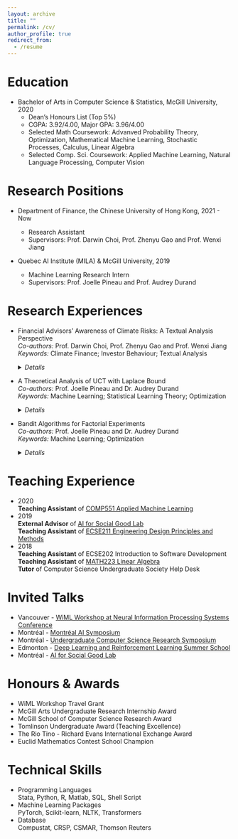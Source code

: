 ```yaml
---
layout: archive
title: ""
permalink: /cv/
author_profile: true
redirect_from:
  - /resume
---
```


<!-- {% include base_path %} -->

Education
======
* Bachelor of Arts in Computer Science & Statistics, McGill University, 2020
  * Dean’s Honours List (Top 5%)
  * CGPA: 3.92/4.00, Major GPA: 3.96/4.00
  * Selected Math Coursework: Advanved Probability Theory, Optimization, Mathematical Machine Learning, Stochastic Processes, Calculus, Linear Algebra
  * Selected Comp. Sci. Coursework: Applied Machine Learning, Natural Language Processing, Computer Vision

Research Positions
======
* Department of Finance, the Chinese University of Hong Kong, 2021 - Now
  * Research Assistant 
  * Supervisors: Prof. Darwin Choi, Prof. Zhenyu Gao and Prof. Wenxi Jiang


* Quebec AI Institute (MILA) & McGill University, 2019
  * Machine Learning Research Intern
  * Supervisors: Prof. Joelle Pineau and Prof. Audrey Durand


Research Experiences
======
* Financial Advisors’ Awareness of Climate Risks: A Textual Analysis Perspective  
  *Co-authors:* Prof. Darwin Choi, Prof. Zhenyu Gao and Prof. Wenxi Jiang  
  *Keywords:* Climate Finance; Investor Behaviour; Textual Analysis
  <details>
    <summary><em>Details</em></summary>
     <ul>
      <li> Preprocess hundreds of gigabytes of PDF documents into TXT format. </li>
      <li> Design a machine learning pipeline for iterative labelling to construct a high-quality training dataset. </li>
      <li> Fine-tune BERT to classify unlabelled corpus and achieve 85+% test accuracy. </li>
      <li> Construct a climate-awareness measure to quantify firms’ realization of climate risks. </li>
      <li> Conduct robust regressions to analyze how climate-awareness affects fund portfolio holdings and return performance. </li>
     </ul>
  </details> 

* A Theoretical Analysis of UCT with Laplace Bound  
  *Co-authors:* Prof. Joelle Pineau and Dr. Audrey Durand  
  *Keywords:* Machine Learning; Statistical Learning Theory; Optimization
  <details>
    <summary><em>Details</em></summary>
     <ul>
      <li> First proved UCT algorithm using the Laplace bound that has a lower regret bound than its counterparts. </li>
      <li> Showed experimental results are consistent with the theoretical regret bound in deep learning settings. </li>
     </ul>
  </details> 

* Bandit Algorithms for Factorial Experiments  
  *Co-authors:* Prof. Joelle Pineau and Dr. Audrey Durand  
  *Keywords:* Machine Learning; Optimization
  <details>
    <summary><em>Details</em></summary>
     <ul>
      <li> Implemented a family of bandit algorithms. </li>
      <li> Investigated various factorial experimental design configurations. </li>
      <li> Concluded that UCT algorithms for factorial experimental designs are robust. </li>
     </ul>
  </details>  


<!--   * Co-authors: Prof. Joelle Pineau and Dr. Audrey Durand
  * Keywords: Machine Learning; Optimization
  * Implemented a family of bandit algorithms.
  * Investigated various factorial experimental design configurations.
  * Concluded that UCT algorithms for factorial experimental designs are robust. -->


Teaching Experience
======
* 2020  
  **Teaching Assistant** of [COMP551 Applied Machine Learning](https://www.mcgill.ca/study/2022-2023/courses/comp-551)
* 2019  
  **External Advisor** of [AI for Social Good Lab](https://www.ai4goodlab.com/)  
  **Teaching Assistant** of [ECSE211 Engineering Design Principles and Methods](https://www.mcgill.ca/study/2022-2023/courses/ecse-202)
* 2018  
  **Teaching Assistant** of ECSE202 Introduction to Software Development  
  **Teaching Assistant** of [MATH223 Linear Algebra](https://www.mcgill.ca/study/2022-2023/courses/math-223)  
  **Tutor** of Computer Science Undergraduate Society Help Desk

Invited Talks
======
* Vancouver - [WiML Workshop at Neural Information Processing Systems Conference](https://wimlworkshop.org/2019/)
* Montréal - [Montréal AI Symposium](http://montrealaisymposium.com/)
* Montréal - [Undergraduate Computer Science Research Symposium](https://www.cs.mcgill.ca/~robere/ucore2022/)
* Edmonton - [Deep Learning and Reinforcement Learning Summer School](https://dlrl.ca/)
* Montréal - [AI for Social Good Lab](https://www.ai4goodlab.com/)

Honours & Awards
======
* WiML Workshop Travel Grant
* McGill Arts Undergraduate Research Internship Award
* McGill School of Computer Science Research Award
* Tomlinson Undergraduate Award (Teaching Excellence)
* The Rio Tino - Richard Evans International Exchange Award
* Euclid Mathematics Contest School Champion

Technical Skills
======
* Programming Languages  
  Stata, Python, R, Matlab, SQL, Shell Script
* Machine Learning Packages  
  PyTorch, Scikit-learn, NLTK, Transformers
* Database  
  Compustat, CRSP, CSMAR, Thomson Reuters

<!--

Skills
======
* Skill 1
* Skill 2
  * Sub-skill 2.1
  * Sub-skill 2.2
  * Sub-skill 2.3
* Skill 3

Publications
======
  <ul>{% for post in site.publications %}
    {% include archive-single-cv.html %}
  {% endfor %}</ul>
  
Talks
======
  <ul>{% for post in site.talks %}
    {% include archive-single-talk-cv.html %}
  {% endfor %}</ul>
  
Teaching
======
  <ul>{% for post in site.teaching %}
    {% include archive-single-cv.html %}
  {% endfor %}</ul>
  
Service and leadership
======
* Currently signed in to 43 different slack teams
-->
